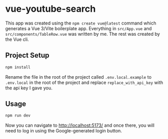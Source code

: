 # vue-youtube-search

This app was created using the `npm create vue@latest` command which generates a Vue 3/Vite boilerplate app. Everything in `src/App.vue` and `src/components/TableRow.vue` was written by me. The rest was created by the Vue cli.

## Project Setup

```sh
npm install
```

Rename the file in the root of the project called `.env.local.example` to `.env.local` in the root of the project and replace `replace_with_api_key` with the api key I gave you.

## Usage

```sh
npm run dev
```

Now you can navigate to [http://localhost:5173/](http://localhost:5173/) and once there, you will need to log in using the Google-generated login button.